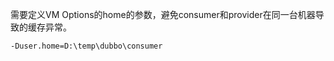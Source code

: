 
需要定义VM Options的home的参数，避免consumer和provider在同一台机器导致的缓存异常。
```properties
-Duser.home=D:\temp\dubbo\consumer
```
